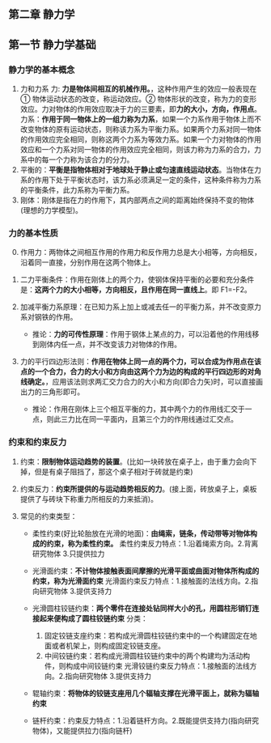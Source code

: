 ## 第二章 静力学

## 第一节 静力学基础

### 静力学的基本概念

1. 力和力系
   力: **力是物体间相互的机械作用。**，这种作用产生的效应一般表现在 ① 物体运动状态的改变，称运动效应。② 物体形状的改变，称为力的变形效应。力对物体的作用效应取决于力的三要素，即**力的大小，方向，作用点**。
   力系：**作用于同一物体上的一组力称为力系**，如果一个力系作用于物体上而不改变物体的原有运动状态，则称该力系为平衡力系。如果两个力系对同一物体的作用效应完全相同，则称这两个力系为等效力系。如果一个力对物体的作用效应和一个力系对同一物体的作用效应完全相同，则该力称为力系的合力，力系中的每一个力称为该合力的分力。
2. 平衡的：**平衡是指物体相对于地球处于静止或匀速直线运动状态**。当物体在力系的作用下处于平衡状态时，该力系必须满足一定的条件，这种条件称为力系的平衡条件，此力系称为平衡力系。
3. 刚体：刚体是指在力的作用下，其内部两点之间的距离始终保持不变的物体(理想的力学模型)。

### 力的基本性质

0. 作用力：两物体之间相互作用的作用力和反作用力总是大小相等，方向相反，沿着同一直接，分别作用在这两个物体上。
1. 二力平衡条件：作用在刚体上的两个力，使钢体保持平衡的必要和充分条件是：**这两个力的大小相等，方向相反，且作用在同一直线上**。即 F1=-F2。
2. 加减平衡力系原理：在已知力系上加上或减去任一的平衡力系，并不改变原力系对钢铁的作用。

   - 推论：**力的可传性原理**：作用于钢体上某点的力，可以沿着他的作用线移到刚体内任一点，并不改变该力对物体的作用。

3. 力的平行四边形法则：**作用在物体上同一点的两个力，可以合成为作用点在该点的一个合力，合力的大小和方向由这两个力为边的构成的平行四边形的对角线确定。**，应用该法则求两汇交力合力的大小和方向(即合力矢)时，可以直接画出力的三角形即可。
   - 推论：作用在刚体上三个相互平衡的力，其中两个力的作用线汇交于一点，则此三力比在同一平面内，且第三个力的作用线通过汇交点。

### 约束和约束反力

1. 约束：**限制物体运动趋势的装置**。(比如一块砖放在桌子上，由于重力会向下掉，但是有桌子阻挡了，那这个桌子相对于砖就是约束)
2. 约束反力：**约束所提供的与运动趋势相反的力**。(接上面，砖放桌子上，桌板提供了与砖块下称重力所相反的力来抵消)。
3. 常见的约束类型：

   - 柔性约束(好比轮胎放在光滑的地面)：**由绳索，链条，传动带等对物体构成的约束，称为柔性约束。**
     柔性约束反力特点：1.沿着绳索方向。2.背离研究物体 3.只提供拉力

   - 光滑面约束：**不计物体接触表面间摩擦的光滑平面或曲面对物体所构成的约束，称为光滑面约束**
     光滑面约束反力特点：1.接触面的法线方向。2.指向研究物体 3.提供支持力

   - 光滑圆柱铰链约束：**两个零件在连接处钻同样大小的孔，用圆柱形销钉连接起来便构成了圆柱铰链约束**
     分类：

     1. 固定铰链支座约束：若构成光滑圆柱铰链约束中的一个构建固定在地面或者机架上，则构成固定铰链支座。
     2. 中间铰链约束：若构成光滑圆柱铰链约束中的两个构建均为活动构件，则构成中间铰链约束
        光滑铰链约束反力特点：1.接触面的法线方向。2.指向研究物体 3.提供支持力

   - 辊轴约束：**将物体的铰链支座用几个辐轴支撑在光滑平面上，就称为辐轴约束**
   - 链杆约束：约束反力特点：1.沿着链杆方向。2.既能提供支持力(指向研究物体)，又能提供拉力(指向链杆)
